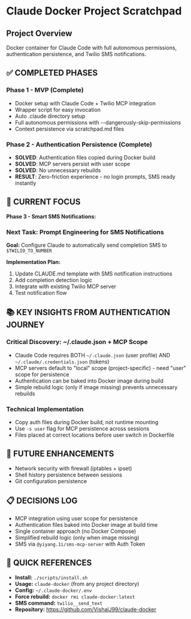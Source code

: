 # Claude Docker Project Scratchpad

## Project Overview
Docker container for Claude Code with full autonomous permissions, authentication persistence, and Twilio SMS notifications.

## ✅ COMPLETED PHASES

### Phase 1 - MVP (Complete)
- Docker setup with Claude Code + Twilio MCP integration
- Wrapper script for easy invocation
- Auto .claude directory setup 
- Full autonomous permissions with --dangerously-skip-permissions
- Context persistence via scratchpad.md files

### Phase 2 - Authentication Persistence (Complete) 
- **SOLVED**: Authentication files copied during Docker build
- **SOLVED**: MCP servers persist with user scope
- **SOLVED**: No unnecessary rebuilds
- **RESULT**: Zero-friction experience - no login prompts, SMS ready instantly

## 🎯 CURRENT FOCUS
**Phase 3 - Smart SMS Notifications:**

### Next Task: Prompt Engineering for SMS Notifications
**Goal:** Configure Claude to automatically send completion SMS to `$TWILIO_TO_NUMBER`

**Implementation Plan:**
1. Update CLAUDE.md template with SMS notification instructions
2. Add completion detection logic
3. Integrate with existing Twilio MCP server
4. Test notification flow

## 📚 KEY INSIGHTS FROM AUTHENTICATION JOURNEY

### Critical Discovery: ~/.claude.json + MCP Scope
- Claude Code requires BOTH `~/.claude.json` (user profile) AND `~/.claude/.credentials.json` (tokens)
- MCP servers default to "local" scope (project-specific) - need "user" scope for persistence
- Authentication can be baked into Docker image during build
- Simple rebuild logic (only if image missing) prevents unnecessary rebuilds

### Technical Implementation 
- Copy auth files during Docker build, not runtime mounting
- Use `-s user` flag for MCP persistence across sessions
- Files placed at correct locations before user switch in Dockerfile

## 🔮 FUTURE ENHANCEMENTS
- Network security with firewall (iptables + ipset)
- Shell history persistence between sessions
- Git configuration persistence

## 📋 DECISIONS LOG
- MCP integration using user scope for persistence
- Authentication files baked into Docker image at build time
- Single container approach (no Docker Compose)
- Simplified rebuild logic (only when image missing)
- SMS via `@yiyang.1i/sms-mcp-server` with Auth Token

## 🔗 QUICK REFERENCES
- **Install:** `./scripts/install.sh`
- **Usage:** `claude-docker` (from any project directory)
- **Config:** `~/.claude-docker/.env` 
- **Force rebuild:** `docker rmi claude-docker:latest`
- **SMS command:** `twilio__send_text`
- **Repository:** https://github.com/VishalJ99/claude-docker